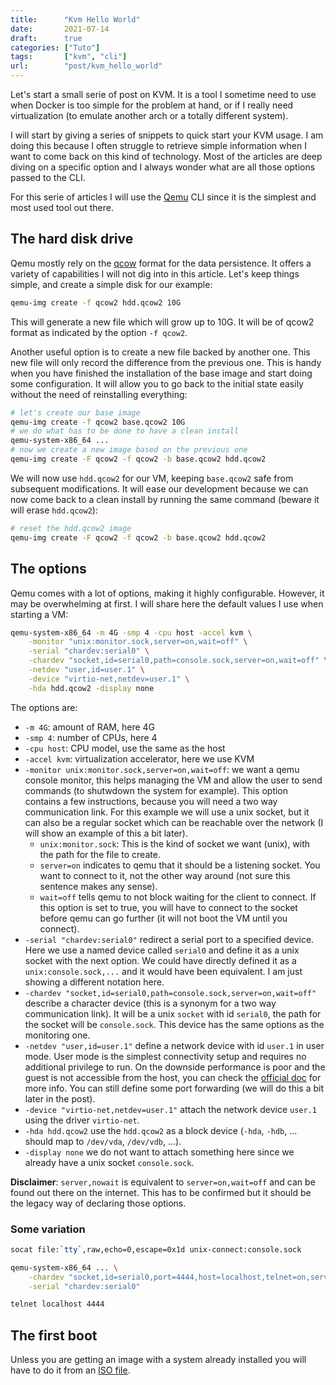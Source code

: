 ```yaml
---
title:      "Kvm Hello World"
date:       2021-07-14
draft:      true
categories: ["Tuto"]
tags:       ["kvm", "cli"]
url:        "post/kvm_hello_world"
---
```


Let's start a small serie of post on KVM. It is a tool I sometime need to use
when Docker is too simple for the problem at hand, or if I really need virtualization
(to emulate another arch or a totally different system).

I will start by giving a series of snippets to quick start your KVM usage. I am
doing this because I often struggle to retrieve simple information when I want
to come back on this kind of technology. Most of the articles are deep diving
on a specific option and I always wonder what are all those options passed to
the CLI.

For this serie of articles I will use the [Qemu][qemu_website] CLI since it is
the simplest and most used tool out there.

## The hard disk drive

Qemu mostly rely on the [qcow][qcow_wiki] format for the data persistence.
It offers a variety of capabilities I will not dig into in this article.
Let's keep things simple, and create a simple disk for our example:

```sh
qemu-img create -f qcow2 hdd.qcow2 10G
```

This will generate a new file which will grow up to 10G. It will be of qcow2 format
as indicated by the option `-f qcow2`.

Another useful option is to create a new file backed by another one. This new
file will only record the difference from the previous one. This is handy when
you have finished the installation of the base image and start doing some configuration.
It will allow you to go back to the initial state easily without the need of
reinstalling everything:

```sh
# let's create our base image
qemu-img create -f qcow2 base.qcow2 10G
# we do what has to be done to have a clean install
qemu-system-x86_64 ...
# now we create a new image based on the previous one
qemu-img create -F qcow2 -f qcow2 -b base.qcow2 hdd.qcow2
```

We will now use `hdd.qcow2` for our VM, keeping `base.qcow2` safe from subsequent
modifications. It will ease our development because we can now come back to
a clean install by running the same command (beware it will erase `hdd.qcow2`):

```sh
# reset the hdd.qcow2 image
qemu-img create -F qcow2 -f qcow2 -b base.qcow2 hdd.qcow2
```

## The options

Qemu comes with a lot of options, making it highly configurable. However, it
may be overwhelming at first. I will share here the default values I use when
starting a VM:

```sh
qemu-system-x86_64 -m 4G -smp 4 -cpu host -accel kvm \
	-monitor "unix:monitor.sock,server=on,wait=off" \
	-serial "chardev:serial0" \
	-chardev "socket,id=serial0,path=console.sock,server=on,wait=off" \
	-netdev "user,id=user.1" \
	-device "virtio-net,netdev=user.1" \
	-hda hdd.qcow2 -display none
```

The options are:

- `-m 4G`: amount of RAM, here 4G
- `-smp 4`: number of CPUs, here 4
- `-cpu host`: CPU model, use the same as the host
- `-accel kvm`: virtualization accelerator, here we use KVM
- `-monitor unix:monitor.sock,server=on,wait=off`: we want a qemu console monitor,
  this helps managing the VM and allow the user to send commands
  (to shutwdown the system for example).
  This option contains a few instructions, because you will need a two way communication link.
  For this example we will use a unix socket, but it can also be a regular socket
  which can be reachable over the network (I will show an example of this a bit later).
  - `unix:monitor.sock`: This is the kind of socket we want (unix),
    with the path for the file to create.
  - `server=on` indicates to qemu that it should be a listening socket. You want to connect to it, not the other way around (not sure this sentence makes any sense).
  - `wait=off` tells qemu to not block waiting for the client to connect. If this
    option is set to true, you will have to connect to the socket before qemu can
    go further (it will not boot the VM until you connect).
- `-serial "chardev:serial0"` redirect a serial port to a specified device.
  Here we use a named device called `serial0` and define it as a unix socket with
  the next option. We could have directly defined it as a `unix:console.sock,...`
  and it would have been equivalent. I am just showing a different notation here.
- `-chardev "socket,id=serial0,path=console.sock,server=on,wait=off"` describe
  a character device (this is a synonym for a two way communication link). It will
  be a unix `socket` with id `serial0`, the path for the socket will be `console.sock`. This device has the same options as the monitoring one.
- `-netdev "user,id=user.1"` define a network device with id `user.1` in user mode.
  User mode is the simplest connectivity setup and requires no additional privilege to run. On the downside performance is poor and the guest is not accessible
  from the host, you can check the [official doc][qemu_wiki] for more info.
  You can still define some port forwarding (we will do this a bit later in the post).
- `-device "virtio-net,netdev=user.1"` attach the network device `user.1` using
  the driver `virtio-net`.
- `-hda hdd.qcow2` use the `hdd.qcow2` as a block device
  (`-hda`, `-hdb`, ... should map to `/dev/vda`, `/dev/vdb`, ...).
- `-display none` we do not want to attach something here since we already have
  a unix socket `console.sock`.

__Disclaimer__: `server,nowait` is equivalent to `server=on,wait=off` and can be found
out there on the internet. This has to be confirmed but it should be the legacy
way of declaring those options.

### Some variation


```sh
socat file:`tty`,raw,echo=0,escape=0x1d unix-connect:console.sock
```

```sh
qemu-system-x86_64 ... \
	-chardev "socket,id=serial0,port=4444,host=localhost,telnet=on,server=on,wait=off" \
	-serial "chardev:serial0"
```

```sh
telnet localhost 4444
```

## The first boot

Unless you are getting an image with a system already installed you will have
to do it from an [ISO file][iso_wiki].




[qemu_website]: https://www.qemu.org/
[qcow_wiki]: https://en.wikipedia.org/wiki/Qcow
[iso_wiki]: https://en.wikipedia.org/wiki/Optical_disc_image
[qemu_wiki]: https://wiki.qemu.org/Documentation/Networking#User_Networking_.28SLIRP.29
